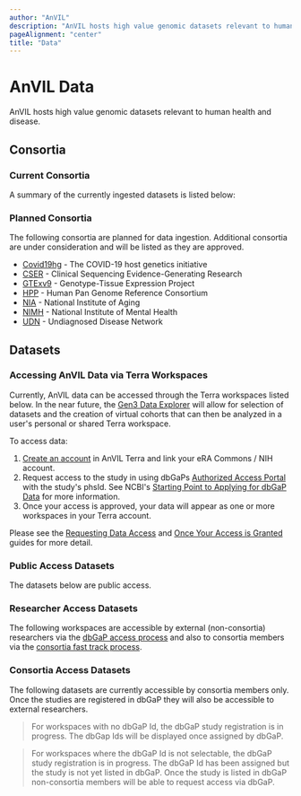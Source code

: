 ```yaml
---
author: "AnVIL"
description: "AnVIL hosts high value genomic datasets relevant to human health and disease."
pageAlignment: "center"
title: "Data"
---
```


# AnVIL Data

<hero small>AnVIL hosts high value genomic datasets relevant to human health and disease.</hero>

## Consortia


### Current Consortia
 
 A summary of the currently ingested datasets is listed below:
 
<data-summary></data-summary>


### Planned Consortia

The following consortia are planned for data ingestion. Additional consortia are under consideration and will be listed as they are approved.

* [Covid19hg](https://www.covid19hg.org) -  The COVID-19 host genetics initiative  
* [CSER](https://cser-consortium.org ) - Clinical Sequencing Evidence-Generating Research
* [GTExv9](https://gtexportal.org/home/) - Genotype-Tissue Expression Project
* [HPP](https://humanpangenome.org/) - Human Pan Genome Reference Consortium
* [NIA](https://www.nia.nih.gov/) - National Institute of Aging
* [NIMH](https://nda.nih.gov/) - National Institute of Mental Health
* [UDN](https://undiagnosed.hms.harvard.edu/) - Undiagnosed Disease Network

## Datasets
### Accessing AnVIL Data via Terra Workspaces

Currently, AnVIL data can be accessed through the Terra workspaces listed below. In the near future, the [Gen3 Data Explorer](https://gen3.org/) will allow for selection of datasets and the creation of virtual cohorts that can then be analyzed in a user's personal or shared Terra workspace.

To access data:

1. [Create an account](https://anvil.terra.bio/#workspaces) in AnVIL Terra and link your eRA Commons / NIH account.
1. Request access to the study in using dbGaPs [Authorized Access Portal](https://dbgap.ncbi.nlm.nih.gov/aa/wga.cgi?page=login) with the study's phsId. See NCBI's [Starting Point to Applying for dbGaP Data](https://www.ncbi.nlm.nih.gov/books/NBK99225/) for more information.
1. Once your access is approved, your data will appear as one or more workspaces in your Terra account.  

Please see the [Requesting Data Access](/data/requesting-data-access) and [Once Your Access is Granted](/data/requesting-data-access#once-your-access-is-granted) guides for more detail.  

### Public Access Datasets
<hero small>The datasets below are public access.</hero>
<data-detail public></data-detail>

### Researcher Access Datasets
<hero small>The following workspaces are accessible by external (non-consortia) researchers via the [dbGaP access process](/data/requesting-data-access#requesting-researcher-data-access-as-an-external-researcher) and also to consortia members via the [consortia fast track process](/data/requesting-data-access#requesting-data-access-as-a-consortium-member).</hero>


<data-studies></data-studies>

### Consortia Access Datasets

<hero small>The following datasets are currently accessible by consortia members only. Once the studies are registered in dbGaP they will also be accessible to external researchers.</hero>


> For workspaces with no dbGaP Id, the dbGaP study registration is in progress. The dbGap Ids will be displayed once assigned by dbGaP. 

>For workspaces where the dbGaP Id is not selectable, the dbGaP study registration is in progress.  The dbGaP Id has been assigned but the study is not yet listed in dbGaP. Once the study is listed in dbGaP non-consortia members will be able to request access via dbGaP.

<data-summary consortia></data-summary>
<data-detail consortia></data-detail>

